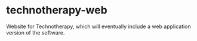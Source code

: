 technotherapy-web
=================
Website for Technotherapy, which will eventually include a web application version of the software.

